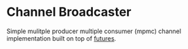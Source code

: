 Channel Broadcaster
===

Simple mulitple producer multiple consumer (mpmc) channel implementation built on top of [futures](https://crates.io/crates/futures).
